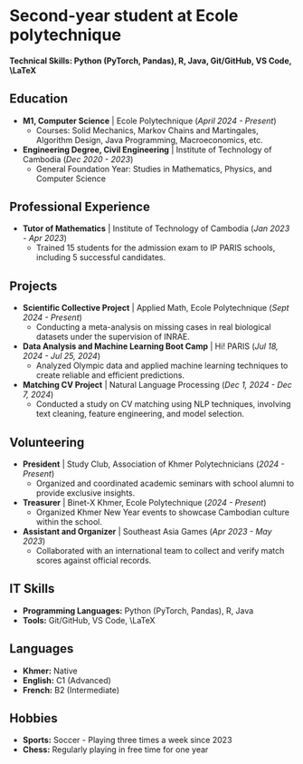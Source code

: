 # Second-year student at Ecole polytechnique

#### Technical Skills: Python (PyTorch, Pandas), R, Java, Git/GitHub, VS Code, \LaTeX

## Education
- **M1, Computer Science** | Ecole Polytechnique (_April 2024 - Present_)
  - Courses: Solid Mechanics, Markov Chains and Martingales, Algorithm Design, Java Programming, Macroeconomics, etc.
- **Engineering Degree, Civil Engineering** | Institute of Technology of Cambodia (_Dec 2020 - 2023_)
  - General Foundation Year: Studies in Mathematics, Physics, and Computer Science

## Professional Experience
- **Tutor of Mathematics** | Institute of Technology of Cambodia (_Jan 2023 - Apr 2023_)
  - Trained 15 students for the admission exam to IP PARIS schools, including 5 successful candidates.

## Projects
- **Scientific Collective Project** | Applied Math, Ecole Polytechnique (_Sept 2024 - Present_)
  - Conducting a meta-analysis on missing cases in real biological datasets under the supervision of INRAE.
- **Data Analysis and Machine Learning Boot Camp** | Hi! PARIS (_Jul 18, 2024 - Jul 25, 2024_)
  - Analyzed Olympic data and applied machine learning techniques to create reliable and efficient predictions.
- **Matching CV Project** | Natural Language Processing (_Dec 1, 2024 - Dec 7, 2024_)
  - Conducted a study on CV matching using NLP techniques, involving text cleaning, feature engineering, and model selection.

## Volunteering
- **President** | Study Club, Association of Khmer Polytechnicians (_2024 - Present_)
  - Organized and coordinated academic seminars with school alumni to provide exclusive insights.
- **Treasurer** | Binet-X Khmer, Ecole Polytechnique (_2024 - Present_)
  - Organized Khmer New Year events to showcase Cambodian culture within the school.
- **Assistant and Organizer** | Southeast Asia Games (_Apr 2023 - May 2023_)
  - Collaborated with an international team to collect and verify match scores against official records.

## IT Skills
- **Programming Languages:** Python (PyTorch, Pandas), R, Java  
- **Tools:** Git/GitHub, VS Code, \LaTeX

## Languages
- **Khmer:** Native  
- **English:** C1 (Advanced)  
- **French:** B2 (Intermediate)

## Hobbies
- **Sports:** Soccer - Playing three times a week since 2023  
- **Chess:** Regularly playing in free time for one year









